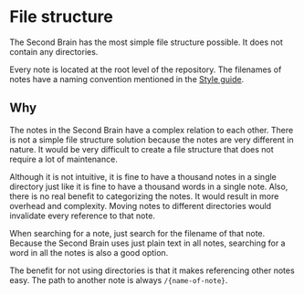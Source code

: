 # File structure

The Second Brain has the most simple file structure possible.
It does not contain any directories.

Every note is located at the root level of the repository.
The filenames of notes have a naming convention mentioned in the [Style guide](/style-guide.md).

## Why

The notes in the Second Brain have a complex relation to each other.
There is not a simple file structure solution because the notes are very different in nature.
It would be very difficult to create a file structure that does not require a lot of maintenance.

Although it is not intuitive, it is fine to have a thousand notes in a single directory just like it is fine to have a thousand words in a single note.
Also, there is no real benefit to categorizing the notes.
It would result in more overhead and complexity.
Moving notes to different directories would invalidate every reference to that note.

When searching for a note, just search for the filename of that note.
Because the Second Brain uses just plain text in all notes, searching for a word in all the notes is also a good option.

The benefit for not using directories is that it makes referencing other notes easy.
The path to another note is always `/{name-of-note}`.

